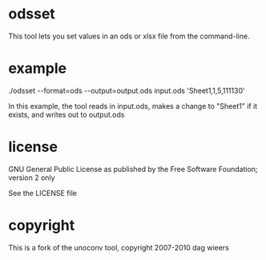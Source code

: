 odsset
======

This tool lets you set values in an ods or xlsx file from the command-line.

example
=======

./odsset --format=ods --output=output.ods input.ods 'Sheet1,1,5,111130'

In this example, the tool reads in input.ods, makes a change to "Sheet1" if it exists, and writes out to output.ods


license
=======

GNU General Public License as published by the Free Software Foundation;
version 2 only

See the LICENSE file

copyright
=========

This is a fork of the unoconv tool, copyright 2007-2010 dag wieers


